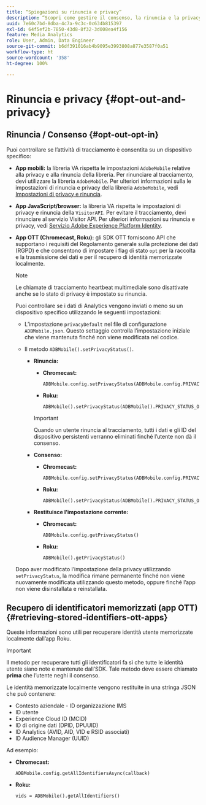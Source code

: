 ```yaml
---
title: “Spiegazioni su rinuncia e privacy”
description: “Scopri come gestire il consenso, la rinuncia e la privacy.”
uuid: 7e60c7bd-8dba-4c7a-9c3c-0c634b815397
exl-id: 64f5ef2b-7850-43d8-8f32-3d008ea4f156
feature: Media Analytics
role: User, Admin, Data Engineer
source-git-commit: b6df391016ab4b9095e3993808a877e3587f0a51
workflow-type: ht
source-wordcount: '358'
ht-degree: 100%

---
```


# Rinuncia e privacy {#opt-out-and-privacy}

## Rinuncia / Consenso {#opt-out-opt-in}

Puoi controllare se l’attività di tracciamento è consentita su un dispositivo specifico:

* **App mobili:** la libreria VA rispetta le impostazioni `AdobeMobile` relative alla privacy e alla rinuncia della libreria. Per rinunciare al tracciamento, devi utilizzare la libreria `AdobeMobile`. Per ulteriori informazioni sulla le impostazioni di rinuncia e privacy della libreria `AdobeMobile`, vedi [Impostazioni di privacy e rinuncia](https://experienceleague.adobe.com/docs/mobile-services/android/gdpr-privacy-android/privacy.html?lang=it).
* **App JavaScript/browser:** la libreria VA rispetta le impostazioni di privacy e rinuncia della `VisitorAPI`. Per evitare il tracciamento, devi rinunciare al servizio Visitor API. Per ulteriori informazioni su rinuncia e privacy, vedi [Servizio Adobe Experience Platform Identity](https://experienceleague.adobe.com/docs/id-service/using/home.html?lang=it).
* **App OTT (Chromecast, Roku):** gli SDK OTT forniscono API che supportano i requisiti del Regolamento generale sulla protezione dei dati (RGPD) e che consentono di impostare i flag di stato `opt` per la raccolta e la trasmissione dei dati e per il recupero di identità memorizzate localmente.

   >[!NOTE]
   >
   >Le chiamate di tracciamento heartbeat multimediale sono disattivate anche se lo stato di privacy è impostato su rinuncia.

   Puoi controllare se i dati di Analytics vengono inviati o meno su un dispositivo specifico utilizzando le seguenti impostazioni:

   * L’impostazione `privacyDefault` nel file di configurazione `ADBMobile.json`. Questo settaggio controlla l’impostazione iniziale che viene mantenuta finché non viene modificata nel codice.

   * Il metodo `ADBMobile().setPrivacyStatus()`.

      * **Rinuncia:**

         * **Chromecast:**

            ```
            ADBMobile.config.setPrivacyStatus(ADBMobile.config.PRIVACY_STATUS_OPT_OUT)
            ```

         * **Roku:**

            ```
            ADBMobile().setPrivacyStatus(ADBMobile().PRIVACY_STATUS_OPT_OUT)
            ```
         >[!IMPORTANT]
         >
         >Quando un utente rinuncia al tracciamento, tutti i dati e gli ID del dispositivo persistenti verranno eliminati finché l’utente non dà il consenso.

      * **Consenso:**

         * **Chromecast:**

            ```
            ADBMobile.config.setPrivacyStatus(ADBMobile.config.PRIVACY_STATUS_OPT_IN)
            ```

         * **Roku:**

            ```
            ADBMobile().setPrivacyStatus(ADBMobile().PRIVACY_STATUS_OPT_IN)
            ```
      * **Restituisce l’impostazione corrente:**

         * **Chromecast:**

            ```
            ADBMobile.config.getPrivacyStatus()
            ```

         * **Roku:**

            ```
            ADBMobile().getPrivacyStatus()
            ```
   Dopo aver modificato l’impostazione della privacy utilizzando `setPrivacyStatus`, la modifica rimane permanente finché non viene nuovamente modificata utilizzando questo metodo, oppure finché l’app non viene disinstallata e reinstallata.

## Recupero di identificatori memorizzati (app OTT) {#retrieving-stored-identifiers-ott-apps}

Queste informazioni sono utili per recuperare identità utente memorizzate localmente dall’app Roku.

>[!IMPORTANT]
>
>Il metodo per recuperare tutti gli identificatori fa sì che tutte le identità utente siano note e mantenute dall’SDK. Tale metodo deve essere chiamato **prima** che l’utente neghi il consenso.

Le identità memorizzate localmente vengono restituite in una stringa JSON che può contenere:

* Contesto aziendale - ID organizzazione IMS
* ID utente
* Experience Cloud ID (MCID)
* ID di origine dati (DPID, DPUUID)
* ID Analytics (AVID, AID, VID e RSID associati)
* ID Audience Manager (UUID)

Ad esempio:

* **Chromecast:**

   ```
   ADBMobile.config.getAllIdentifiersAsync(callback)
   ```

* **Roku:**

   ```
   vids = ADBMobile().getAllIdentifiers()
   ```
